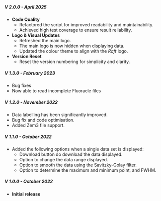 ##### V 2.0.0 - April 2025
* **Code Quality**
  * Refactored the script for improved readability and maintainability. 
  * Achieved high test coverage to ensure result reliability.
* **Logo & Visual Updates**
  * Refreshed the main logo.
  * The main logo is now hidden when displaying data.
  * Updated the colour theme to align with the *Raft* logo.
* **Version Reset**
  * Reset the version numbering for simplicity and clarity.


##### V 1.3.0 - February 2023 
* Bug fixes
* Now able to read incomplete Fluoracle files
  
##### V 1.2.0 - November 2022
* Data labelling has been significantly improved.
* Bug fix and code optimisation.
* Added Zem3 file support.

##### V 1.1.0 - October 2022
* Added the following options when a single data set is displayed:
    * Download button do download the data displayed.
    * Option to change the data range displayed.
    * Option to smooth the data using the Savitzky-Golay filter.
    * Option to determine the maximum and minimum point, and FWHM.

##### V 1.0.0 - October 2022
* **Initial release**
